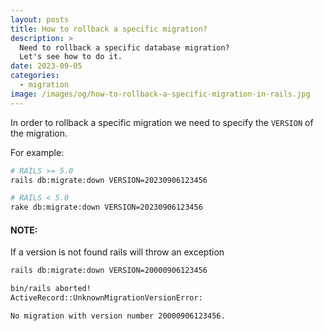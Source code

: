 ```yaml
---
layout: posts
title: How to rollback a specific migration?
description: >
  Need to rollback a specific database migration?
  Let's see how to do it.
date: 2023-09-05
categories:
  - migration
image: /images/og/how-to-rollback-a-specific-migration-in-rails.jpg
---
```


In order to rollback a specific migration we need to specify the `VERSION` of the migration.

For example:

```bash
# RAILS >= 5.0
rails db:migrate:down VERSION=20230906123456

# RAILS < 5.0
rake db:migrate:down VERSION=20230906123456
```

#### NOTE:

If a version is not found rails will throw an exception

```bash
rails db:migrate:down VERSION=20000906123456

bin/rails aborted!
ActiveRecord::UnknownMigrationVersionError:

No migration with version number 20000906123456.
```
